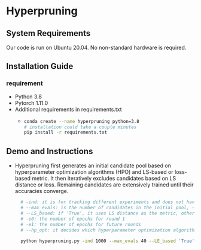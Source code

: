 # Hyperpruning
## System Requirements
Our code is run on Ubuntu 20.04. No non-standard hardware is required.

## Installation Guide
### requirement
- Python 3.8
- Pytorch 1.11.0
- Additional requirements in requirements.txt
  - ```bash
    conda create --name hyperpruning python=3.8
    # installation could take a couple minutes
    pip install -r requirements.txt
    
## Demo and Instructions
- Hyperpruning first generates an initial candidate pool based on hyperparameter optimization algorithms (HPO) and LS-based or loss-based metric. It then iteratively excludes candidates based on LS distance or loss. Remaining candidates are extensively trained until their accuracies converge.
  ````bash
    # -ind: it is for tracking different experiments and does not have any impact on the experiments
    # --max_evals: is the number of candidates in the initial pool, --hp_opt defines the HPO
    # --LS_based: if 'True', it uses LS distance as the metric, otherwise uses current loss
    # -e0: the number of epochs for round 1
    # -e1: the number of epochs for future rounds
    # --hp_opt: it decides which hyperparameter optimization algorithms (HPO) to use ('tpe', 'atpe')
    
    python hyperpruning.py -ind 1000 --max_evals 40 --LE_based 'True' -e0 1 -ei 1 --hp_opt 'tpe'

